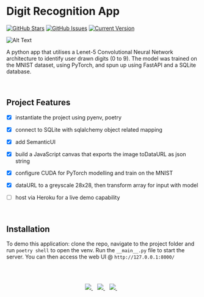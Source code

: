 Digit Recognition App
============
[![GitHub Stars](https://img.shields.io/github/stars/jordanhoare/digit-drawing-prediction.svg)](https://github.com/jordanhoare/digit-drawing-prediction/stargazers) [![GitHub Issues](https://img.shields.io/github/issues/jordanhoare/digit-drawing-prediction.svg)](https://github.com/jordanhoare/digit-drawing-prediction/issues) [![Current Version](https://img.shields.io/badge/version-0.5.0-green.svg)](https://github.com/jordanhoare/digit-drawing-prediction) 

![Alt Text](https://media.giphy.com/media/aIyeExuk11gpQTzk81/giphy.gif)

A python app that utilises a Lenet-5 Convolutional Neural Network architecture to identify user drawn digits (0 to 9). The model was trained on the MNIST dataset, using PyTorch, and spun up using FastAPI and a SQLite database. 


</br>

## Project Features
- [x] instantiate the project using pyenv, poetry
- [x] connect to SQLite with sqlalchemy object related mapping
- [x] add SemanticUI
- [x] build a JavaScript canvas that exports the image toDataURL as json string
- [x] configure CUDA for PyTorch modelling and train on the MNIST
- [x] dataURL to a greyscale 28x28, then transform array for input with model
- [ ] host via Heroku for a live demo capability


</br>

## Installation
To demo this application: clone the repo, navigate to the project folder and run `poetry shell` to open the venv.  Run the ` __main__.py ` file to start the server.  You can then access the web UI @ `http://127.0.0.1:8000/`


</br>

</br>


<p align="center">
    <a href="https://www.linkedin.com/in/jordan-hoare/">
        <img src="https://img.shields.io/badge/LinkedIn-0077B5?style=for-the-badge&logo=linkedin&logoColor=white" />
    </a>&nbsp;&nbsp;
    <a href="https://www.kaggle.com/jordanhoare">
        <img src="https://img.shields.io/badge/Kaggle-20BEFF?style=for-the-badge&logo=Kaggle&logoColor=white" />
    </a>&nbsp;&nbsp;
    <a href="mailto:jordanhoare0@gmail.com">
        <img src="https://img.shields.io/badge/Gmail-D14836?style=for-the-badge&logo=gmail&logoColor=white" />
    </a>&nbsp;&nbsp;
</p>



